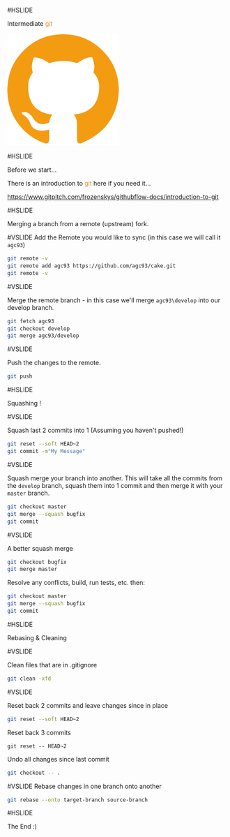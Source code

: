 #HSLIDE

Intermediate <span style="color:#e49436">git</span>

![Logo](assets/github.png)

#HSLIDE

Before we start...

There is an introduction to <span style="color:#e49436">git</span> here if you need it...

https://www.gitpitch.com/frozenskys/githubflow-docs/introduction-to-git

#HSLIDE

Merging a branch from a remote (upstream) fork.

#VSLIDE
Add the Remote you would like to sync (in this case we will call it `agc93`)

```bash
git remote -v
git remote add agc93 https://github.com/agc93/cake.git
git remote -v
```

#VSLIDE

Merge the remote branch - in this case we'll merge `agc93\develop` into our develop branch.

```bash
git fetch agc93
git checkout develop
git merge agc93/develop
```

#VSLIDE

Push the changes to the remote.

```bash
git push
```

#HSLIDE

Squashing !

#VSLIDE

Squash last 2 commits into 1 (Assuming you haven't pushed!)
```bash
git reset --soft HEAD~2
git commit -m"My Message"
```

#VSLIDE

Squash merge your branch into another.
This will take all the commits from the `develop` branch, squash them into 1 commit and then merge it with your `master` branch.
```bash
git checkout master
git merge --squash bugfix
git commit
```

#VSLIDE

A better squash merge
```bash
git checkout bugfix
git merge master
```
Resolve any conflicts, build, run tests, etc. then:
```bash
git checkout master
git merge --squash bugfix
git commit
```

#HSLIDE

Rebasing & Cleaning

#VSLIDE

Clean files that are in .gitignore

```bash
git clean -xfd
```

#VSLIDE

Reset back 2 commits and leave changes since in place
```bash
git reset --soft HEAD~2
```

Reset back 3 commits

```
git reset -- HEAD~2
```

Undo all changes since last commit
```bash
git checkout -- .
```


#VSLIDE
Rebase changes in one branch onto another

```bash
git rebase --onto target-branch source-branch
```

#HSLIDE

The End :)